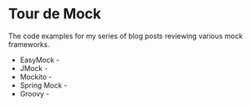 # Tour de Mock

The code examples for my series of blog posts reviewing various mock frameworks.

* EasyMock - 
* JMock - 
* Mockito -
* Spring Mock - 
* Groovy - 
